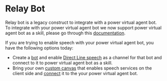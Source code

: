﻿# Relay Bot
Relay bot is a legacy construct to integrate with a power virtual agent bot.
To integrate with your power virtual agent bot we now support power virtual agent bot as a skill,
please go through this [documentation](https://docs.microsoft.com/en-us/power-virtual-agents/advanced-use-pva-as-a-skill).

If you are trying to enable speech with your power virtual agent bot, you have the following options today:  
* Create a [bot](https://docs.microsoft.com/en-us/composer/quickstart-create-bot-with-azure) and enable [Direct Line speech](https://docs.microsoft.com/en-us/azure/bot-service/bot-service-channel-connect-directlinespeech?view=azure-bot-service-4.0) as a channel for that bot and connect to it to power virtual agent bot as a skill.
* Bring your own [custom canvas](https://github.com/microsoft/BotFramework-WebChat/tree/main/samples/03.speech/b.cognitive-speech-services-js) that enables speech services on the client side and [connect](https://docs.microsoft.com/en-us/power-virtual-agents/customize-default-canvas) it to the your power virtual agent bot. 

